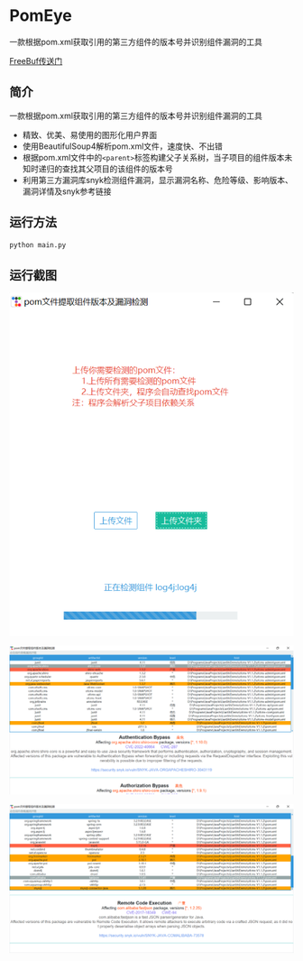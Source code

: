 # PomEye
 一款根据pom.xml获取引用的第三方组件的版本号并识别组件漏洞的工具
 
[FreeBuf传送门](https://www.freebuf.com/sectool/366383.html)

## 简介

一款根据pom.xml获取引用的第三方组件的版本号并识别组件漏洞的工具

+ 精致、优美、易使用的图形化用户界面
+ 使用BeautifulSoup4解析pom.xml文件，速度快、不出错
+ 根据pom.xml文件中的`<parent>`标签构建父子关系树，当子项目的组件版本未知时递归的查找其父项目的该组件的版本号
+ 利用第三方漏洞库snyk检测组件漏洞，显示漏洞名称、危险等级、影响版本、漏洞详情及snyk参考链接

## 运行方法

```cmd
python main.py
```

## 运行截图

![截图1](img/截图1.png)

![截图2](img/截图2.png)

![截图3](img/截图3.png)

